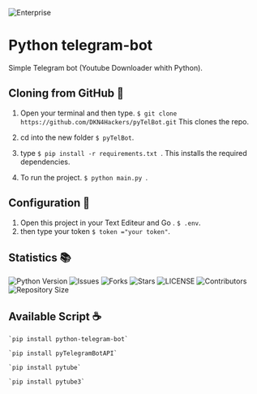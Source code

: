 ![Enterprise](https://github.com/DKN4Hackers/pyTelBot/raw/main/public/assets/banner.jpg)


# Python telegram-bot
Simple Telegram bot (Youtube Downloader whith Python).



## Cloning from GitHub 📔

1. Open your terminal and then type. `$ git clone https://github.com/DKN4Hackers/pyTelBot.git` This clones the repo.
2. cd into the new folder `$ pyTelBot`.

3. type  `$ pip install -r requirements.txt `. This installs the required dependencies.
4. To run the project. `$ python main.py `.

## Configuration 📔

1. Open this project in your Text Editeur and Go . `$ .env`.
2. then type your token `$ token ="your token"`.

##  Statistics 📚

![Python Version](https://img.shields.io/badge/Python-3-dodgerblue?style=for-the-badge&logo=appveyor)
![Issues](https://img.shields.io/github/issues/DKN4Hackers/pyTelBot?style=for-the-badge&logo=appveyor)
![Forks](https://img.shields.io/github/forks/DKN4Hackers/pyTelBot?style=for-the-badge&logo=appveyor)
![Stars](https://img.shields.io/github/stars/DKN4Hackers/pyTelBot?style=for-the-badge&logo=appveyor)
![LICENSE](https://img.shields.io/github/license/DKN4Hackers/pyTelBot?style=for-the-badge&logo=appveyor)
![Contributors](https://img.shields.io/github/contributors/DKN4Hackers/pyTelBot?style=for-the-badge&logo=appveyor)
![Repository Size](https://img.shields.io/github/repo-size/DKN4Hackers/pyTelBot?style=for-the-badge&logo=appveyor)</br>




## Available Script ☕

    `pip install python-telegram-bot`

    `pip install pyTelegramBotAPI`
    
    `pip install pytube`
    
    `pip install pytube3`

